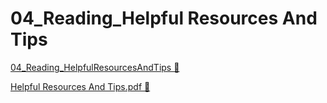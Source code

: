 # 04_Reading_Helpful Resources And Tips

[04_Reading_HelpfulResourcesAndTips &#128279;](https://www.coursera.org/learn/strategies-for-cloud-security-risk-management/supplement/O5Xdc/helpful-resources-and-tips)

[Helpful Resources And Tips.pdf 🔗](https://1drv.ms/b/c/526c45566c8c239a/Ebpcs8FFlIpMrUhSmI_RbbIBWr4EKWTrhKKOn8G-k1U5oQ?e=5w0Vab)
